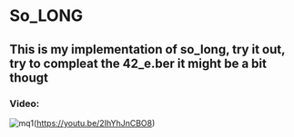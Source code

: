 # So_LONG
## This is my implementation of so_long, try it out, try to compleat the 42_e.ber it might be a bit thougt

### Video:
![mq1](https://user-images.githubusercontent.com/49612380/235704592-21a76d2d-70eb-4bf7-abc5-de3fdf7f303c.jpg)(https://youtu.be/2IhYhJnCBO8)
